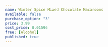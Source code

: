 ```yaml
---
name: Winter Spice Mixed Chocolate Macaroons
available: false
purchase_option: "3"
price: 3.99
cost_price: 0.01596
free: [Alcohol]
published: true
---
```

